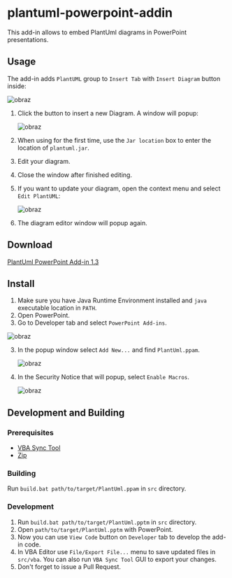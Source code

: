# plantuml-powerpoint-addin

This add-in allows to embed PlantUml diagrams in PowerPoint presentations.

## Usage

The add-in adds `PlantUML` group to `Insert Tab` with `Insert Diagram` button inside:

![obraz](https://user-images.githubusercontent.com/66111032/138903113-12cc1551-eb24-49d2-a6cd-16e7b01afddf.png)

1. Click the button to insert a new Diagram. A window will popup:

   ![obraz](https://user-images.githubusercontent.com/66111032/139954968-5902aad0-9a7d-43ed-89d0-b302d3d0248d.png)

2. When using for the first time, use the `Jar location` box to enter the location of `plantuml.jar`.
3. Edit your diagram.
4. Close the window after finished editing.
5. If you want to update your diagram, open the context menu and select `Edit PlantUML`:

   ![obraz](https://user-images.githubusercontent.com/66111032/138904193-a8c70b1b-b9e8-4f72-8b4d-1e46c42c3af1.png)
   
6. The diagram editor window will popup again.

## Download

[PlantUml PowerPoint Add-in 1.3](https://github.com/kmierzeje/plantuml-powerpoint-addin/releases/download/v1.3/PlantUml.ppam)

## Install

1. Make sure you have Java Runtime Environment installed and `java` executable location in `PATH`.
2. Open PowerPoint.
3. Go to Developer tab and select `PowerPoint Add-ins`.

  ![obraz](https://user-images.githubusercontent.com/66111032/140281173-6eabfb09-08e0-43e4-bdec-d6393fdcc61b.png) 
  
3. In the popup window select `Add New...` and find `PlantUml.ppam`.
   
   ![obraz](https://user-images.githubusercontent.com/66111032/140281729-5b81f02c-0ec2-4bc0-83b8-d75055f56ad9.png)

4. In the Security Notice that will popup, select `Enable Macros`.
   
   ![obraz](https://user-images.githubusercontent.com/66111032/140282360-c19c1580-3bb6-497d-a296-4e9ad274eea5.png)

## Development and Building

### Prerequisites

- [VBA Sync Tool](https://github.com/chelh/VBASync)
- [Zip](http://infozip.sourceforge.net/Zip.html)

### Building

Run `build.bat path/to/target/PlantUml.ppam` in `src` directory.

### Development

1. Run `build.bat path/to/target/PlantUml.pptm` in `src` directory.
2. Open `path/to/target/PlantUml.pptm` with PowerPoint.
3. Now you can use `View Code` button on `Developer` tab to develop the add-in code.
4. In VBA Editor use `File/Export File...` menu to save updated files in `src/vba`. You can also run `VBA Sync Tool` GUI to export your changes.
5. Don't forget to issue a Pull Request.
